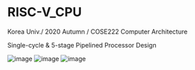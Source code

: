 # RISC-V_CPU
Korea Univ./ 2020 Autumn / COSE222 Computer Architecture

Single-cycle &amp; 5-stage Pipelined Processor Design

![image](https://user-images.githubusercontent.com/53431007/115834636-68f29780-a450-11eb-9c40-097985c0dccf.png)
![image](https://user-images.githubusercontent.com/53431007/115834671-70b23c00-a450-11eb-8c4c-6b1986100e2e.png)
![image](https://user-images.githubusercontent.com/53431007/115834662-6db74b80-a450-11eb-8eac-ffe89385a259.png)



